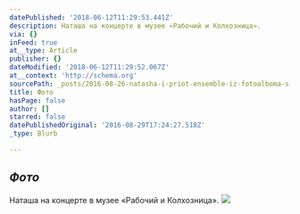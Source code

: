 ```yaml
---
datePublished: '2018-06-12T11:29:53.441Z'
description: Наташа на концерте в музее «Рабочий и Колхозница».
via: {}
inFeed: true
at__type: Article
publisher: {}
dateModified: '2018-06-12T11:29:52.067Z'
at__context: 'http://schema.org'
sourcePath: _posts/2016-08-26-natasha-i-priot-ensemble-iz-fotoalboma-s-koncerta-v-muzee.md
title: Фото
hasPage: false
author: []
starred: false
datePublishedOriginal: '2016-08-29T17:24:27.518Z'
_type: Blurb

---
```

## _Фото_

Наташа на концерте в музее «Рабочий и Колхозница».
![](https://the-grid-user-content.s3-us-west-2.amazonaws.com/16300fa7-fd3a-4b57-87e9-4f5d2cf454f6.jpg)